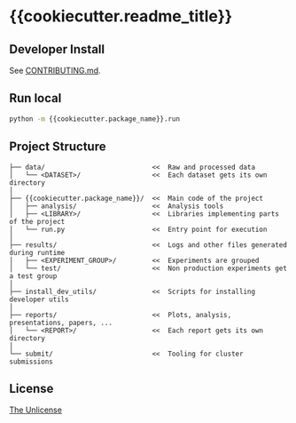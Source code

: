 # {{cookiecutter.readme_title}}

## Developer Install

See [CONTRIBUTING.md](CONTRIBUTING.md).

## Run local

```bash
python -m {{cookiecutter.package_name}}.run
```

## Project Structure

```
├── data/                           <<  Raw and processed data
│   └── <DATASET>/                  <<  Each dataset gets its own directory
│
├── {{cookiecutter.package_name}}/  <<  Main code of the project
│   ├── analysis/                   <<  Analysis tools
│   ├── <LIBRARY>/                  <<  Libraries implementing parts of the project
│   └── run.py                      <<  Entry point for execution
│
├── results/                        <<  Logs and other files generated during runtime
│   ├── <EXPERIMENT_GROUP>/         <<  Experiments are grouped
│   └── test/                       <<  Non production experiments get a test group
│
├── install_dev_utils/              <<  Scripts for installing developer utils
│
├── reports/                        <<  Plots, analysis, presentations, papers, ...
│   └── <REPORT>/                   <<  Each report gets its own directory
│
└── submit/                         <<  Tooling for cluster submissions
```

## License

[The Unlicense](LICENSE)
